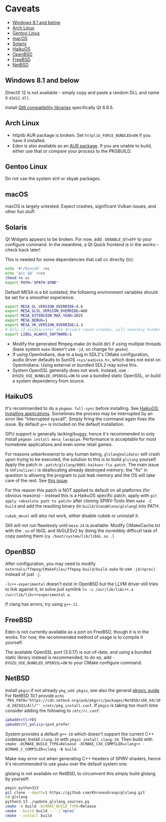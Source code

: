 # Caveats

<!-- TOC -->
- [Windows 8.1 and below](#windows-81-and-below)
- [Arch Linux](#arch-linux)
- [Gentoo Linux](#gentoo-linux)
- [macOS](#macos)
- [Solaris](#solaris)
- [HaikuOS](#haikuos)
- [OpenBSD](#openbsd)
- [FreeBSD](#freebsd)
- [NetBSD](#netbsd)
<!-- /TOC -->

## Windows 8.1 and below

DirectX 12 is not available - simply copy and paste a random DLL and name it `d3d12.dll`.

Install [Qt6 compatibility libraries](github.com/ANightly/qt6windows7) specifically Qt 6.9.5.

## Arch Linux

- httplib AUR package is broken. Set `httplib_FORCE_BUNDLED=ON` if you have it installed.
- Eden is also available as an [AUR package](https://aur.archlinux.org/packages/eden-git). If you are unable to build, either use that or compare your process to the PKGBUILD.

## Gentoo Linux

Do not use the system sirit or xbyak packages.

## macOS

macOS is largely untested. Expect crashes, significant Vulkan issues, and other fun stuff.

## Solaris

Qt Widgets appears to be broken. For now, add `-DENABLE_QT=OFF` to your configure command. In the meantime, a Qt Quick frontend is in the works--check back later!

This is needed for some dependencies that call cc directly (tz):

```sh
echo '#!/bin/sh' >cc
echo 'gcc $@' >>cc
chmod +x cc
export PATH="$PATH:$PWD"
```

Default MESA is a bit outdated, the following environment variables should be set for a smoother experience:
```sh
export MESA_GL_VERSION_OVERRIDE=4.6
export MESA_GLSL_VERSION_OVERRIDE=460
export MESA_EXTENSION_MAX_YEAR=2025
export MESA_DEBUG=1
export MESA_VK_VERSION_OVERRIDE=1.3
# Only if nvidia/intel drm drivers cause crashes, will severely hinder performance
export LIBGL_ALWAYS_SOFTWARE=1
```

- Modify the generated ffmpeg.make (in build dir) if using multiple threads (base system `make` doesn't use `-j4`, so change for `gmake`).
- If using OpenIndiana, due to a bug in SDL2's CMake configuration, audio driver defaults to SunOS `<sys/audioio.h>`, which does not exist on OpenIndiana. Using external or bundled SDL2 may solve this.
- System OpenSSL generally does not work. Instead, use `-DYUZU_USE_BUNDLED_OPENSSL=ON` to use a bundled static OpenSSL, or build a system dependency from source.

## HaikuOS

It's recommended to do a `pkgman full-sync` before installing. See [HaikuOS: Installing applications](https://www.haiku-os.org/guides/daily-tasks/install-applications/). Sometimes the process may be interrupted by an error like "Interrupted syscall". Simply firing the command again fixes the issue. By default `g++` is included on the default installation.

GPU support is generally lacking/buggy, hence it's recommended to only install `pkgman install mesa_lavapipe`. Performance is acceptable for most homebrew applications and even some retail games.

For reasons unberknownst to any human being, `glslangValidator` will crash upon trying to be executed, the solution to this is to build `glslang` yourself. Apply the patch in `.patch/glslang/0001-haikuos-fix.patch`. The main issue is `ShFinalize()` is deallocating already destroyed memory; the "fix" in question is allowing the program to just leak memory and the OS will take care of the rest. See [this issue](https://web.archive.org/web/20251021183604/https://github.com/haikuports/haikuports/issues/13083).

For this reason this patch is NOT applied to default on all platforms (for obvious reasons) - instead this is a HaikuOS specific patch, apply with `git apply <absolute path to patch>` after cloning SPIRV-Tools then `make -C build` and add the resulting binary (in `build/StandAlone/glslang`) into PATH.

`cubeb_devel` will also not work, either disable cubeb or uninstall it.

Still will not run flawlessly until `mesa-24` is available. Modify CMakeCache.txt with the `.so` of libGL and libGLESv2 by doing the incredibly difficult task of copy pasting them (`cp /boot/system/lib/libGL.so .`)

## OpenBSD

After configuration, you may need to modify `externals/ffmpeg/CMakeFiles/ffmpeg-build/build.make` to use `-j$(nproc)` instead of just `-j`.

`-lc++-experimental` doesn't exist in OpenBSD but the LLVM driver still tries to link against it, to solve just symlink `ln -s /usr/lib/libc++.a /usr/lib/libc++experimental.a`.

If clang has errors, try using `g++-11`.

## FreeBSD

Eden is not currently available as a port on FreeBSD, though it is in the works. For now, the recommended method of usage is to compile it yourself.

The available OpenSSL port (3.0.17) is out-of-date, and using a bundled static library instead is recommended; to do so, add `-DYUZU_USE_BUNDLED_OPENSSL=ON` to your CMake configure command.

## NetBSD

Install `pkgin` if not already `pkg_add pkgin`, see also the general [pkgsrc guide](https://www.netbsd.org/docs/pkgsrc/using.html). For NetBSD 10.1 provide `echo 'PKG_PATH="https://cdn.netbsd.org/pub/pkgsrc/packages/NetBSD/x86_64/10.0_2025Q3/All/"' >/etc/pkg_install.conf`. If `pkgin` is taking too much time consider adding the following to `/etc/rc.conf`:
```sh
ip6addrctl=YES
ip6addrctl_policy=ipv4_prefer
```

System provides a default `g++-10` which doesn't support the current C++ codebase; install `clang-19` with `pkgin install clang-19`. Then build with `cmake -DCMAKE_BUILD_TYPE=Release -DCMAKE_CXX_COMPILER=clang++ -DCMAKE_C_COMPILER=clang -B build`.

Make may error out when generating C++ headers of SPIRV shaders, hence it's recommended to use `gmake` over the default system one.

glslang is not available on NetBSD, to circumvent this simply build glslang by yourself:
```sh
pkgin python313
git clone --depth=1 https://github.com/KhronosGroup/glslang.git
cd glslang
python3.13 ./update_glslang_sources.py
cmake -B build -DCMAKE_BUILD_TYPE=Release
cmake --build build -- -j`nproc`
cmake --install build
```
